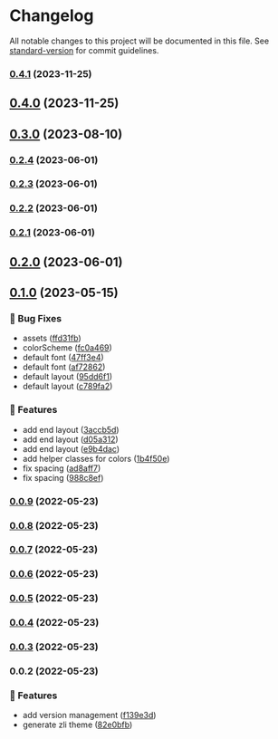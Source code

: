 # Changelog

All notable changes to this project will be documented in this file. See [standard-version](https://github.com/conventional-changelog/standard-version) for commit guidelines.

### [0.4.1](https://github.com/zlict/slidev-theme/compare/v0.4.0...v0.4.1) (2023-11-25)

## [0.4.0](https://github.com/zlict/slidev-theme/compare/v0.3.0...v0.4.0) (2023-11-25)

## [0.3.0](https://github.com/zlict/slidev-theme/compare/v0.2.4...v0.3.0) (2023-08-10)

### [0.2.4](https://github.com/zlict/slidev-theme/compare/v0.2.3...v0.2.4) (2023-06-01)

### [0.2.3](https://github.com/zlict/slidev-theme/compare/v0.2.2...v0.2.3) (2023-06-01)

### [0.2.2](https://github.com/zlict/slidev-theme/compare/v0.2.1...v0.2.2) (2023-06-01)

### [0.2.1](https://github.com/zlict/slidev-theme/compare/v0.2.0...v0.2.1) (2023-06-01)

## [0.2.0](https://github.com/zlict/slidev-theme/compare/v0.1.0...v0.2.0) (2023-06-01)

## [0.1.0](https://github.com/zlict/slidev-theme/compare/v0.0.9...v0.1.0) (2023-05-15)


### 🐛 Bug Fixes

* assets ([ffd31fb](https://github.com/zlict/slidev-theme/commit/ffd31fb481eabea939c720a3bd2bceb1c9224844))
* colorScheme ([fc0a469](https://github.com/zlict/slidev-theme/commit/fc0a469f109f9da074e4eb263c20db5b8f677409))
* default font ([47ff3e4](https://github.com/zlict/slidev-theme/commit/47ff3e4e82d42e524ae00984d68e5e427917a850))
* default font ([af72862](https://github.com/zlict/slidev-theme/commit/af728621a5ce2bb48437c1b71f5ffe2562b12d96))
* default layout ([95dd6f1](https://github.com/zlict/slidev-theme/commit/95dd6f147a5f6afaa07fadf0c29abec9c6703083))
* default layout ([c789fa2](https://github.com/zlict/slidev-theme/commit/c789fa243d2702cdf8bf5ed5884528db3cdac1aa))


### 🚀 Features

* add end layout ([3accb5d](https://github.com/zlict/slidev-theme/commit/3accb5ddd028e4111a5fecc4b393ae953fb85b8c))
* add end layout ([d05a312](https://github.com/zlict/slidev-theme/commit/d05a31217f2897a03dbe2db72ff837844deb44c3))
* add end layout ([e9b4dac](https://github.com/zlict/slidev-theme/commit/e9b4dac78d98ad905ab216192e61ba23058979fe))
* add helper classes for colors ([1b4f50e](https://github.com/zlict/slidev-theme/commit/1b4f50ecaaad0b05a8dc8bef7dd24cb38432d7ae))
* fix spacing ([ad8aff7](https://github.com/zlict/slidev-theme/commit/ad8aff79de056fcb99377133bda7eed23a162ee9))
* fix spacing ([988c8ef](https://github.com/zlict/slidev-theme/commit/988c8efc7e738dbf675c29e46500cef222d30109))

### [0.0.9](https://github.com/zlict/slidev-theme/compare/v0.0.8...v0.0.9) (2022-05-23)

### [0.0.8](https://github.com/zlict/slidev-theme/compare/v0.0.7...v0.0.8) (2022-05-23)

### [0.0.7](https://github.com/zlict/slidev-theme/compare/v0.0.6...v0.0.7) (2022-05-23)

### [0.0.6](https://github.com/zlict/slidev-theme/compare/v0.0.5...v0.0.6) (2022-05-23)

### [0.0.5](https://github.com/zlict/slidev-theme/compare/v0.0.4...v0.0.5) (2022-05-23)

### [0.0.4](https://github.com/zlict/slidev-theme/compare/v0.0.3...v0.0.4) (2022-05-23)

### [0.0.3](https://github.com/zlict/slidev-theme/compare/v0.0.2...v0.0.3) (2022-05-23)

### 0.0.2 (2022-05-23)


### 🚀 Features

* add version management ([f139e3d](https://github.com/zlict/slidev-theme/commit/f139e3d35ca360f5afc18b2632cc40c6935cc603))
* generate zli theme ([82e0bfb](https://github.com/zlict/slidev-theme/commit/82e0bfb25507ec6d924da2d4ec9c4fa8f8d4934e))
